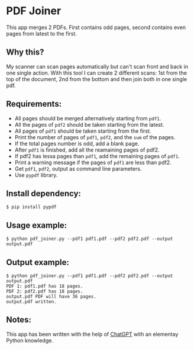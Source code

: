 # PDF Joiner

This app merges 2 PDFs. First contains odd pages, second contains even pages from latest to the first.

## Why this?
My scanner can scan pages automatically but can't scan front and back in one single action. 
With this tool I can create 2 different scans: 1st from the top of the document, 2nd from the bottom and then join both in one single pdf.

## Requirements:
- All pages should be merged alternatively starting from `pdf1`.
- All the pages of `pdf2` should be taken starting from the latest.
- All pages of `pdf1` should be taken starting from the first.
- Print the number of pages of `pdf1`, `pdf2`, and the `sum` of the pages.
- If the total pages number is odd, add a blank page.
- After `pdf1` is finished, add all the reamaining pages of pdf2.
- If pdf2 has lessa pages than `pdf1`, add the remaining pages of `pdf1`.
- Print a warning message if the pages of `pdf1` are less than pdf2.
- Get `pdf1`, `pdf2`, output as command line parameters.
- Use `pypdf` library.

## Install dependency:
```
$ pip install pypdf
```

## Usage example:
```Usage example:
$ python pdf_joiner.py --pdf1 pdf1.pdf --pdf2 pdf2.pdf --output output.pdf
```

## Output example:
```
$ python pdf_joiner.py --pdf1 pdf1.pdf --pdf2 pdf2.pdf --output output.pdf
PDF 1: pdf1.pdf has 18 pages.
PDF 2: pdf2.pdf has 18 pages.
output.pdf PDF will have 36 pages.
output.pdf written.
```

## Notes:
This app has been written with the help of [ChatGPT](https://openai.com/blog/chatgpt/) with an elementay Python knowledge.
